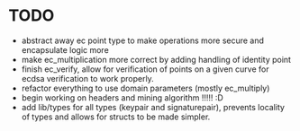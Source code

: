 # TODO
- abstract away ec point type to make operations more secure and encapsulate logic more
- make ec_multiplication more correct by adding handling of identity point
- finish ec_verify, allow for verification of points on a given curve for ecdsa verification to work properly.
- refactor everything to use domain parameters (mostly ec_multiply)
- begin working on headers and mining algorithm !!!!! :D
- add lib/types for all types (keypair and signaturepair), prevents locality of types and allows for structs to be made simpler.